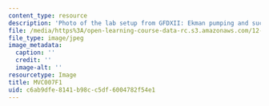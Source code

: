 ```yaml
---
content_type: resource
description: 'Photo of the lab setup from GFDXII: Ekman pumping and suction.'
file: /media/https%3A/open-learning-course-data-rc.s3.amazonaws.com/12-003-atmosphere-ocean-and-climate-dynamics-fall-2008/c6ab9dfe8141b98cc5df6004782f54e1_MVC007F1.jpg
file_type: image/jpeg
image_metadata:
  caption: ''
  credit: ''
  image-alt: ''
resourcetype: Image
title: MVC007F1
uid: c6ab9dfe-8141-b98c-c5df-6004782f54e1
---
```

